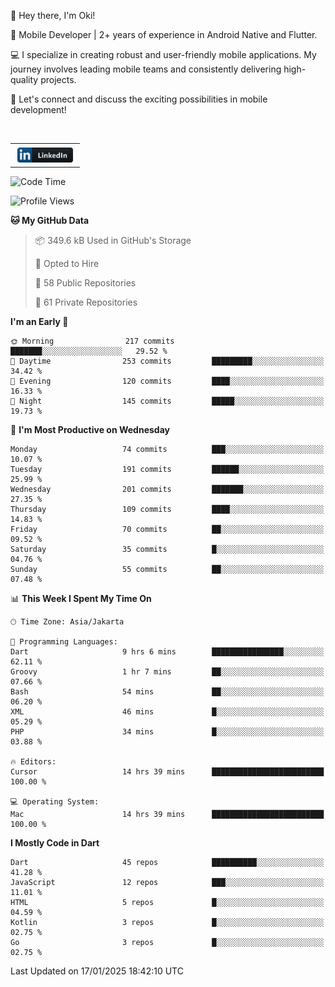 <p>
 👋 Hey there, I'm Oki!

🚀 Mobile Developer | 2+ years of experience in Android Native and Flutter.

💻 I specialize in creating robust and user-friendly mobile applications. My journey involves leading mobile teams and consistently delivering high-quality projects.

🔗 Let's connect and discuss the exciting possibilities in mobile development!

<br>

<table style="border:none; border-collapse:collapse; cellspacing:0; cellpadding:0">
    <tr>
        <td>
           <a href="https://www.linkedin.com/in/oki-6ba305173/" target="_blank">
              <img src="https://github.com/inisialkey/inisialkey/blob/main/assets/linkedin.svg" alt="LinkedIn" style="vertical-align:top; margin:4px" height=24>
          </a>
        </td>
    </tr>
</table>

<!-- <br>

<!--START_SECTION:waka-->
![Code Time](http://img.shields.io/badge/Code%20Time-968%20hrs-blue)

![Profile Views](http://img.shields.io/badge/Profile%20Views-0-blue)

**🐱 My GitHub Data** 

> 📦 349.6 kB Used in GitHub's Storage 
 > 
> 💼 Opted to Hire
 > 
> 📜 58 Public Repositories 
 > 
> 🔑 61 Private Repositories 
 > 
**I'm an Early 🐤** 

```text
🌞 Morning                217 commits         ███████░░░░░░░░░░░░░░░░░░   29.52 % 
🌆 Daytime                253 commits         █████████░░░░░░░░░░░░░░░░   34.42 % 
🌃 Evening                120 commits         ████░░░░░░░░░░░░░░░░░░░░░   16.33 % 
🌙 Night                  145 commits         █████░░░░░░░░░░░░░░░░░░░░   19.73 % 
```
📅 **I'm Most Productive on Wednesday** 

```text
Monday                   74 commits          ███░░░░░░░░░░░░░░░░░░░░░░   10.07 % 
Tuesday                  191 commits         ██████░░░░░░░░░░░░░░░░░░░   25.99 % 
Wednesday                201 commits         ███████░░░░░░░░░░░░░░░░░░   27.35 % 
Thursday                 109 commits         ████░░░░░░░░░░░░░░░░░░░░░   14.83 % 
Friday                   70 commits          ██░░░░░░░░░░░░░░░░░░░░░░░   09.52 % 
Saturday                 35 commits          █░░░░░░░░░░░░░░░░░░░░░░░░   04.76 % 
Sunday                   55 commits          ██░░░░░░░░░░░░░░░░░░░░░░░   07.48 % 
```


📊 **This Week I Spent My Time On** 

```text
🕑︎ Time Zone: Asia/Jakarta

💬 Programming Languages: 
Dart                     9 hrs 6 mins        ████████████████░░░░░░░░░   62.11 % 
Groovy                   1 hr 7 mins         ██░░░░░░░░░░░░░░░░░░░░░░░   07.66 % 
Bash                     54 mins             ██░░░░░░░░░░░░░░░░░░░░░░░   06.20 % 
XML                      46 mins             █░░░░░░░░░░░░░░░░░░░░░░░░   05.29 % 
PHP                      34 mins             █░░░░░░░░░░░░░░░░░░░░░░░░   03.88 % 

🔥 Editors: 
Cursor                   14 hrs 39 mins      █████████████████████████   100.00 % 

💻 Operating System: 
Mac                      14 hrs 39 mins      █████████████████████████   100.00 % 
```

**I Mostly Code in Dart** 

```text
Dart                     45 repos            ██████████░░░░░░░░░░░░░░░   41.28 % 
JavaScript               12 repos            ███░░░░░░░░░░░░░░░░░░░░░░   11.01 % 
HTML                     5 repos             █░░░░░░░░░░░░░░░░░░░░░░░░   04.59 % 
Kotlin                   3 repos             █░░░░░░░░░░░░░░░░░░░░░░░░   02.75 % 
Go                       3 repos             █░░░░░░░░░░░░░░░░░░░░░░░░   02.75 % 
```




 Last Updated on 17/01/2025 18:42:10 UTC
<!--END_SECTION:waka-->